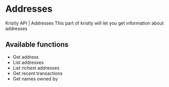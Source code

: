 # Addresses

Kristly API | Addresses
This part of kristly will let you get information about addresses

## Available functions

- Get address
- List addresses
- List richest addresses
- Get recent transactions
- Get names owned by

